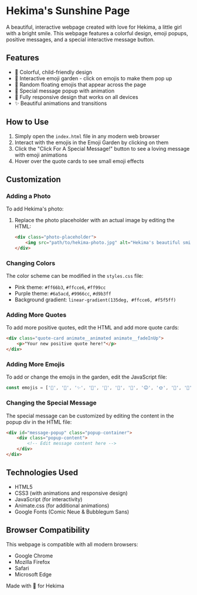 # Hekima's Sunshine Page

A beautiful, interactive webpage created with love for Hekima, a little girl with a bright smile. This webpage features a colorful design, emoji popups, positive messages, and a special interactive message button.

## Features

- 🌈 Colorful, child-friendly design
- 💖 Interactive emoji garden - click on emojis to make them pop up
- 🌸 Random floating emojis that appear across the page
- 💌 Special message popup with animation
- 📱 Fully responsive design that works on all devices
- ✨ Beautiful animations and transitions

## How to Use

1. Simply open the `index.html` file in any modern web browser
2. Interact with the emojis in the Emoji Garden by clicking on them
3. Click the "Click For A Special Message!" button to see a loving message with emoji animations
4. Hover over the quote cards to see small emoji effects

## Customization

### Adding a Photo

To add Hekima's photo:
1. Replace the photo placeholder with an actual image by editing the HTML:
   ```html
   <div class="photo-placeholder">
       <img src="path/to/hekima-photo.jpg" alt="Hekima's beautiful smile">
   </div>
   ```

### Changing Colors

The color scheme can be modified in the `styles.css` file:
- Pink theme: `#ff66b3`, `#ffcce6`, `#ff99cc`
- Purple theme: `#6a5acd`, `#9966cc`, `#d9b3ff`
- Background gradient: `linear-gradient(135deg, #ffcce6, #f5f5ff)`

### Adding More Quotes

To add more positive quotes, edit the HTML and add more quote cards:
```html
<div class="quote-card animate__animated animate__fadeInUp">
    <p>"Your new positive quote here!"</p>
</div>
```

### Adding More Emojis

To add or change the emojis in the garden, edit the JavaScript file:
```javascript
const emojis = ['💖', '🌸', '✨', '🌈', '🦄', '🌺', '💫', '😊', '🌞', '🌷', '🎀', '🧸', '🦋', '🌻', '💐'];
```

### Changing the Special Message

The special message can be customized by editing the content in the popup div in the HTML file:
```html
<div id="message-popup" class="popup-container">
    <div class="popup-content">
        <!-- Edit message content here -->
    </div>
</div>
```

## Technologies Used

- HTML5
- CSS3 (with animations and responsive design)
- JavaScript (for interactivity)
- Animate.css (for additional animations)
- Google Fonts (Comic Neue & Bubblegum Sans)

## Browser Compatibility

This webpage is compatible with all modern browsers:
- Google Chrome
- Mozilla Firefox
- Safari
- Microsoft Edge

Made with 💖 for Hekima 
